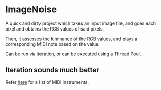 # ImageNoise

A quick and dirty project which takes an input image file, and goes each pixel and obtains the RGB values of said pixels.

Then, it assesses the luminance of the RGB values, and plays a corresponding MIDI note based on the value.

Can be run via iteration, or can be executed using a Thread Pool.

## Iteration sounds much better
Refer [here](https://soundprogramming.net/file-formats/general-midi-instrument-list/) for a list of MIDI instruments.